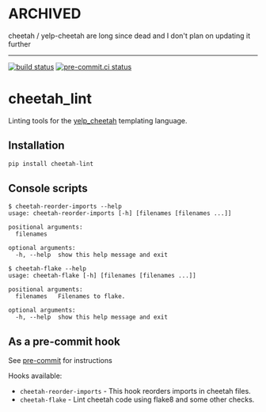 # ARCHIVED

cheetah / yelp-cheetah are long since dead and I don't plan on updating it further

___

[![build status](https://github.com/asottile/cheetah_lint/actions/workflows/main.yml/badge.svg)](https://github.com/asottile/cheetah_lint/actions/workflows/main.yml)
[![pre-commit.ci status](https://results.pre-commit.ci/badge/github/asottile/cheetah_lint/main.svg)](https://results.pre-commit.ci/latest/github/asottile/cheetah_lint/main)

cheetah_lint
============

Linting tools for the [yelp_cheetah](https://github.com/Yelp/yelp_cheetah) templating language.


## Installation

```bash
pip install cheetah-lint
```


## Console scripts

```console
$ cheetah-reorder-imports --help
usage: cheetah-reorder-imports [-h] [filenames [filenames ...]]

positional arguments:
  filenames

optional arguments:
  -h, --help  show this help message and exit
```

```console
$ cheetah-flake --help
usage: cheetah-flake [-h] [filenames [filenames ...]]

positional arguments:
  filenames   Filenames to flake.

optional arguments:
  -h, --help  show this help message and exit
```

## As a pre-commit hook

See [pre-commit](https://github.com/pre-commit/pre-commit) for instructions

Hooks available:
- `cheetah-reorder-imports` - This hook reorders imports in cheetah files.
- `cheetah-flake` - Lint cheetah code using flake8 and some other checks.
